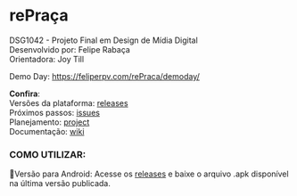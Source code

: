 # rePraça
 
DSG1042 - Projeto Final em Design de Mídia Digital\
Desenvolvido por: Felipe Rabaça\
Orientadora: Joy Till

Demo Day: https://feliperpv.com/rePraca/demoday/

**Confira**:\
Versões da plataforma: [releases](https://github.com/Feliperpvieira/PracaBuilder/releases)\
Próximos passos: [issues](https://github.com/Feliperpvieira/PracaBuilder/issues)\
Planejamento: [project](https://github.com/users/Feliperpvieira/projects/2)\
Documentação: [wiki](https://github.com/Feliperpvieira/rePraca/wiki/rePraça-wiki)


### COMO UTILIZAR:
📱Versão para Android: Acesse os [releases](https://github.com/Feliperpvieira/PracaBuilder/releases) e baixe o arquivo .apk disponível na última versão publicada.
